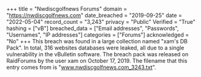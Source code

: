 +++
title = "Nwdiscgolfnews Forums"
domain = "https://nwdiscgolfnews.com"
date_breached = "2019-09-25"
date = "2022-05-04"
record_count = "3,243"
privacy = "Public"
Verified = "True"
hashing = ["vB"]
breached_data = ["Email addresses", "Passwords", "Usernames", "IP addresses"]
categories = ["Forums"]
acknowledged = "No"
+++
This breach was found in a large collection named "xam's DB Pack". In total, 316 websites databases were leaked, all due to a single vulnerability in the vBulletin software. The breach pack was released on RaidForums by the user xam on October 17, 2019. The filename that this entry comes from is "www.nwdiscgolfnews.com_3243.txt".

